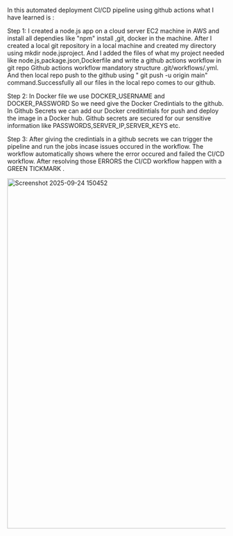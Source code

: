 In this automated deployment CI/CD pipeline using github actions what I have learned is :

Step 1:
I created a node.js app on a cloud server EC2 machine in AWS and install all dependies like "npm" install ,git, docker in the machine.
After I created a local git repository in a local machine and created  my directory using mkdir node.jsproject.
And I added the files of what my project needed like node.js,package.json,Dockerfile and write a github actions workflow  in git repo 
Github actions workflow mandatory structure .git/workflows/<project>.yml.
And then local repo push to the github using   " git push -u origin main" command.Successfully all our files in the local repo comes to our github.

Step 2:
In Docker file we use DOCKER_USERNAME and DOCKER_PASSWORD So we need give the Docker Credintials to the github.
In Github Secrets we can add our Docker creditintials for push and deploy the image in a Docker hub.
Github secrets are secured for our sensitive information like PASSWORDS,SERVER_IP,SERVER_KEYS etc.

Step 3:
After giving the credintials in a github secrets we can trigger the pipeline and run the jobs incase issues occured in the workflow.
The workflow automatically shows where the error occured and failed the CI/CD workflow.
After resolving those ERRORS the CI/CD workflow happen with a GREEN TICKMARK .

<img width="1451" height="806" alt="Screenshot 2025-09-24 150452" src="https://github.com/user-attachments/assets/63222f27-b1fa-4f5c-9c71-130974936fcc" />


